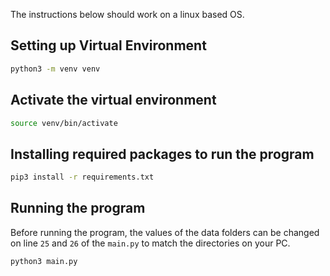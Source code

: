 The instructions below should work on a linux based OS.

## Setting up Virtual Environment

```bash
python3 -m venv venv
```

## Activate the virtual environment
```bash
source venv/bin/activate
```

## Installing required packages to run the program
```bash
pip3 install -r requirements.txt
```

## Running the program
Before running the program, the values of the data folders can be changed on line `25` and `26` of the `main.py` to match the directories on your PC.

```bash
python3 main.py
```